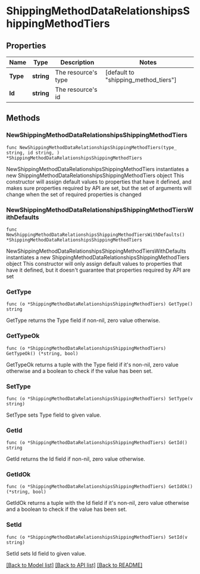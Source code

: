 # ShippingMethodDataRelationshipsShippingMethodTiers

## Properties

Name | Type | Description | Notes
------------ | ------------- | ------------- | -------------
**Type** | **string** | The resource&#39;s type | [default to "shipping_method_tiers"]
**Id** | **string** | The resource&#39;s id | 

## Methods

### NewShippingMethodDataRelationshipsShippingMethodTiers

`func NewShippingMethodDataRelationshipsShippingMethodTiers(type_ string, id string, ) *ShippingMethodDataRelationshipsShippingMethodTiers`

NewShippingMethodDataRelationshipsShippingMethodTiers instantiates a new ShippingMethodDataRelationshipsShippingMethodTiers object
This constructor will assign default values to properties that have it defined,
and makes sure properties required by API are set, but the set of arguments
will change when the set of required properties is changed

### NewShippingMethodDataRelationshipsShippingMethodTiersWithDefaults

`func NewShippingMethodDataRelationshipsShippingMethodTiersWithDefaults() *ShippingMethodDataRelationshipsShippingMethodTiers`

NewShippingMethodDataRelationshipsShippingMethodTiersWithDefaults instantiates a new ShippingMethodDataRelationshipsShippingMethodTiers object
This constructor will only assign default values to properties that have it defined,
but it doesn't guarantee that properties required by API are set

### GetType

`func (o *ShippingMethodDataRelationshipsShippingMethodTiers) GetType() string`

GetType returns the Type field if non-nil, zero value otherwise.

### GetTypeOk

`func (o *ShippingMethodDataRelationshipsShippingMethodTiers) GetTypeOk() (*string, bool)`

GetTypeOk returns a tuple with the Type field if it's non-nil, zero value otherwise
and a boolean to check if the value has been set.

### SetType

`func (o *ShippingMethodDataRelationshipsShippingMethodTiers) SetType(v string)`

SetType sets Type field to given value.


### GetId

`func (o *ShippingMethodDataRelationshipsShippingMethodTiers) GetId() string`

GetId returns the Id field if non-nil, zero value otherwise.

### GetIdOk

`func (o *ShippingMethodDataRelationshipsShippingMethodTiers) GetIdOk() (*string, bool)`

GetIdOk returns a tuple with the Id field if it's non-nil, zero value otherwise
and a boolean to check if the value has been set.

### SetId

`func (o *ShippingMethodDataRelationshipsShippingMethodTiers) SetId(v string)`

SetId sets Id field to given value.



[[Back to Model list]](../README.md#documentation-for-models) [[Back to API list]](../README.md#documentation-for-api-endpoints) [[Back to README]](../README.md)



